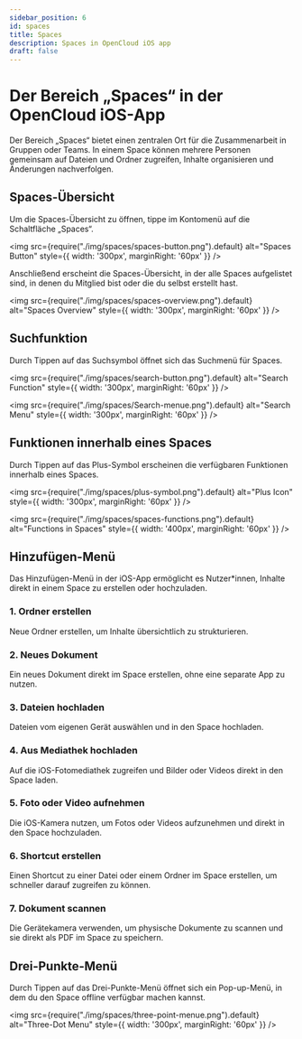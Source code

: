 ```yaml
---
sidebar_position: 6
id: spaces
title: Spaces
description: Spaces in OpenCloud iOS app
draft: false
---
```


# Der Bereich „Spaces“ in der OpenCloud iOS-App

Der Bereich „Spaces“ bietet einen zentralen Ort für die Zusammenarbeit in Gruppen oder Teams. In einem Space können mehrere Personen gemeinsam auf Dateien und Ordner zugreifen, Inhalte organisieren und Änderungen nachverfolgen.

## Spaces-Übersicht

Um die Spaces-Übersicht zu öffnen, tippe im Kontomenü auf die Schaltfläche „Spaces“.

<img src={require("./img/spaces/spaces-button.png").default} alt="Spaces Button" style={{ width: '300px', marginRight: '60px' }} />

Anschließend erscheint die Spaces-Übersicht, in der alle Spaces aufgelistet sind, in denen du Mitglied bist oder die du selbst erstellt hast.

<img src={require("./img/spaces/spaces-overview.png").default} alt="Spaces Overview" style={{ width: '300px', marginRight: '60px' }} />

## Suchfunktion

Durch Tippen auf das Suchsymbol öffnet sich das Suchmenü für Spaces.

<img src={require("./img/spaces/search-button.png").default} alt="Search Function" style={{ width: '300px', marginRight: '60px' }} />

<img src={require("./img/spaces/Search-menue.png").default} alt="Search Menu" style={{ width: '300px', marginRight: '60px' }} />

## Funktionen innerhalb eines Spaces

Durch Tippen auf das Plus-Symbol erscheinen die verfügbaren Funktionen innerhalb eines Spaces.

<img src={require("./img/spaces/plus-symbol.png").default} alt="Plus Icon" style={{ width: '300px', marginRight: '60px' }} />

<img src={require("./img/spaces/spaces-functions.png").default} alt="Functions in Spaces" style={{ width: '400px', marginRight: '60px' }} />

## Hinzufügen-Menü

Das Hinzufügen-Menü in der iOS-App ermöglicht es Nutzer\*innen, Inhalte direkt in einem Space zu erstellen oder hochzuladen.

### 1. Ordner erstellen

Neue Ordner erstellen, um Inhalte übersichtlich zu strukturieren.

### 2. Neues Dokument

Ein neues Dokument direkt im Space erstellen, ohne eine separate App zu nutzen.

### 3. Dateien hochladen

Dateien vom eigenen Gerät auswählen und in den Space hochladen.

### 4. Aus Mediathek hochladen

Auf die iOS-Fotomediathek zugreifen und Bilder oder Videos direkt in den Space laden.

### 5. Foto oder Video aufnehmen

Die iOS-Kamera nutzen, um Fotos oder Videos aufzunehmen und direkt in den Space hochzuladen.

### 6. Shortcut erstellen

Einen Shortcut zu einer Datei oder einem Ordner im Space erstellen, um schneller darauf zugreifen zu können.

### 7. Dokument scannen

Die Gerätekamera verwenden, um physische Dokumente zu scannen und sie direkt als PDF im Space zu speichern.

## Drei-Punkte-Menü

Durch Tippen auf das Drei-Punkte-Menü öffnet sich ein Pop-up-Menü, in dem du den Space offline verfügbar machen kannst.

<img src={require("./img/spaces/three-point-menue.png").default} alt="Three-Dot Menu" style={{ width: '300px', marginRight: '60px' }} />
